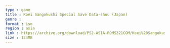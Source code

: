 ```yaml
---
type : game
title : Koei Sangokushi Special Save Data-shuu (Japan)
genre : 
format : iso
region : asia
link : https://archive.org/download/PS2-ASIA-ROMS321COM/Koei%20Sangokushi%20Special%20Save%20Data-shuu%20%28Japan%29.7z
size : 124MB
---
```

